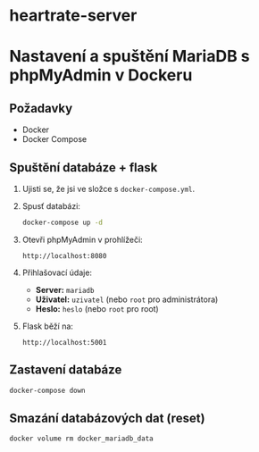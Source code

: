 # heartrate-server

# Nastavení a spuštění MariaDB s phpMyAdmin v Dockeru

## Požadavky
- Docker
- Docker Compose

## Spuštění databáze + flask
1. Ujisti se, že jsi ve složce s `docker-compose.yml`.
2. Spusť databázi:
   ```sh
   docker-compose up -d
   ```
3. Otevři phpMyAdmin v prohlížeči:
   ```
   http://localhost:8080
   ```

4. Přihlašovací údaje:
   - **Server:** `mariadb`
   - **Uživatel:** `uzivatel` (nebo `root` pro administrátora)
   - **Heslo:** `heslo` (nebo `root` pro root)

5. Flask běží na:
   ```
   http://localhost:5001
   ```

## Zastavení databáze
```sh
docker-compose down
```

## Smazání databázových dat (reset)
```sh
docker volume rm docker_mariadb_data
```


